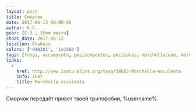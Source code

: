 ```yaml
---
layout: post
title: Сморчок
date: 2017-06-13 00:00:00
author: К.С.
gear: [E-3 , 35mm macro]
shoot_date: 2017-06-12
location: Ёльбаза
colors: ['040201', '1e180e']
tags: [fungi, ascomycota, pezizomycetes, pezizales, morchellaceae, morchella, morchella esculenta]
links:
  -
    href: http://www.inaturalist.org/taxa/58682-Morchella-esculenta
    info: inat
    title: Morchella esculenta
---
```

Сморчок передаёт привет твоей трипофобии, %username%.
